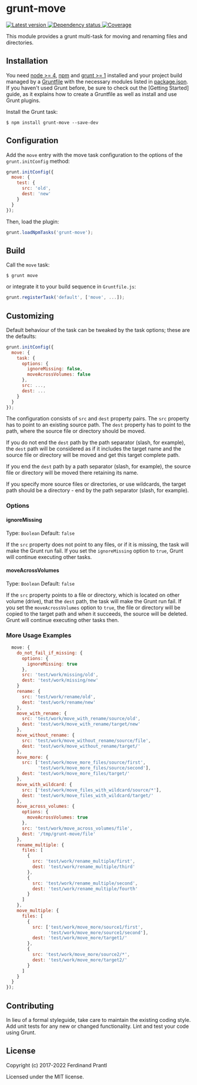 # grunt-move

[![Latest version](https://img.shields.io/npm/v/grunt-moves)
 ![Dependency status](https://img.shields.io/librariesio/release/npm/grunt-moves)
](https://www.npmjs.com/package/grunt-moves)
[![Coverage](https://codecov.io/gh/prantlf/grunt-moves/branch/master/graph/badge.svg)](https://codecov.io/gh/prantlf/grunt-moves)

This module provides a grunt multi-task for moving and renaming files and directories.

## Installation

You need [node >= 4][node], [npm] and [grunt >= 1][Grunt] installed
and your project build managed by a [Gruntfile] with the necessary modules
listed in [package.json].  If you haven't used Grunt before, be sure to
check out the [Getting Started] guide, as it explains how to create a
Gruntfile as well as install and use Grunt plugins.

Install the Grunt task:

```shell
$ npm install grunt-move --save-dev
```

## Configuration

Add the `move` entry with the move task configuration to the
options of the `grunt.initConfig` method:

```js
grunt.initConfig({
  move: {
    test: {
      src: 'old',
      dest: 'new'
    }
  }
});
```

Then, load the plugin:

```javascript
grunt.loadNpmTasks('grunt-move');
```

## Build

Call the `move` task:

```shell
$ grunt move
```

or integrate it to your build sequence in `Gruntfile.js`:

```js
grunt.registerTask('default', ['move', ...]);
```

## Customizing

Default behaviour of the task can be tweaked by the task options; these
are the defaults:

```js
grunt.initConfig({
  move: {
    task: {
      options: {
        ignoreMissing: false,
        moveAcrossVolumes: false
      },
      src: ...,
      dest: ...
    }
  }
});
```

The configuration consists of `src` and `dest` property pairs.  The `src`
property has to point to an existing source path.  The `dest` property has
to point to the path, where the source file or directory should be moved.

If you do not end the `dest` path by the path separator (slash, for example),
the `dest` path will be considered as if it includes the target name and the
source file or directory will be moved and get this target complete path.

If you end the `dest` path by a path separator (slash, for example), the
source file or directory will be moved there retaining its name.

If you specify more source files or directories, or use wildcards, the target
path should be a directory - end by the path separator (slash, for example).

### Options

#### ignoreMissing
Type: `Boolean`
Default: `false`

If the `src` property does not point to any files, or if it is missing,
the task will make the Grunt run fail.  If you set the `ignoreMissing`
option to `true`, Grunt will continue executing other tasks.

#### moveAcrossVolumes
Type: `Boolean`
Default: `false`

If the `src` property points to a file or directory, which is located
on other volume (drive), that the `dest` path, the task will make the
Grunt run fail.  If you set the `moveAcrossVolumes` option to `true`,
the file or directory will be copied to the target path and when it
succeeds, the source will be deleted. Grunt will continue executing
other tasks then.

### More Usage Examples

```js
  move: {
    do_not_fail_if_missing: {
      options: {
        ignoreMissing: true
      },
      src: 'test/work/missing/old',
      dest: 'test/work/missing/new'
    }
    rename: {
      src: 'test/work/rename/old',
      dest: 'test/work/rename/new'
    },
    move_with_rename: {
      src: 'test/work/move_with_rename/source/old',
      dest: 'test/work/move_with_rename/target/new'
    },
    move_without_rename: {
      src: 'test/work/move_without_rename/source/file',
      dest: 'test/work/move_without_rename/target/'
    },
    move_more: {
      src: ['test/work/move_more_files/source/first',
            'test/work/move_more_files/source/second'],
      dest: 'test/work/move_more_files/target/'
    },
    move_with_wildcard: {
      src: ['test/work/move_files_with_wildcard/source/*'],
      dest: 'test/work/move_files_with_wildcard/target/'
    },
    move_across_volumes: {
      options: {
        moveAcrossVolumes: true
      },
      src: 'test/work/move_across_volumes/file',
      dest: '/tmp/grunt-move/file'
    },
    rename_multiple: {
      files: [
        {
          src: 'test/work/rename_multiple/first',
          dest: 'test/work/rename_multiple/third'
        },
        {
          src: 'test/work/rename_multiple/second',
          dest: 'test/work/rename_multiple/fourth'
        }
      ]
    },
    move_multiple: {
      files: [
        {
          src: ['test/work/move_more/source1/first',
                'test/work/move_more/source1/second'],
          dest: 'test/work/move_more/target1/'
        },
        {
          src: 'test/work/move_more/source2/*',
          dest: 'test/work/move_more/target2/'
        }
      ]
    }
  }
});
```

## Contributing

In lieu of a formal styleguide, take care to maintain the existing coding
style.  Add unit tests for any new or changed functionality. Lint and test
your code using Grunt.

## License

Copyright (c) 2017-2022 Ferdinand Prantl

Licensed under the MIT license.

[node]: http://nodejs.org
[npm]: http://npmjs.org
[package.json]: https://docs.npmjs.com/files/package.json
[Grunt]: https://gruntjs.com
[Gruntfile]: http://gruntjs.com/sample-gruntfile
[Getting Gtarted]: https://github.com/gruntjs/grunt/wiki/Getting-started
